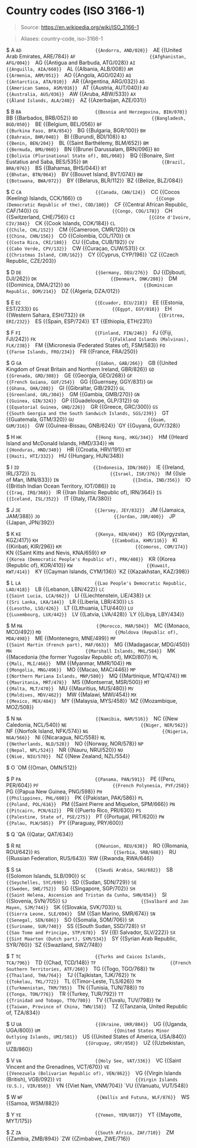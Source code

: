 # Country codes (ISO 3166-1)

> Source: https://en.wikipedia.org/wiki/ISO_3166-1

> Aliases: country-code, iso-3166-1

$ A
    `AD                            {{Andorra, AND/020}} 
    `AE                            {{United Arab Emirates, ARE/784}} 
    `AF                            {{Afghanistan, AFG/004}} 
    `AG                            {{Antigua and Barbuda, ATG/028}} 
    `AI                            {{Anguilla, AIA/660}} 
    `AL                            {{Albania, ALB/008}} 
    `AM                            {{Armenia, ARM/051}} 
    `AO                            {{Angola, AGO/024}} 
    `AQ                            {{Antarctica, ATA/010}} 
    `AR                            {{Argentina, ARG/032}} 
    `AS                            {{American Samoa, ASM/016}} 
    `AT                            {{Austria, AUT/040}} 
    `AU                            {{Australia, AUS/036}} 
    `AW                            {{Aruba, ABW/533}} 
    `AX                            {{Åland Islands, ALA/248}} 
    `AZ                            {{Azerbaijan, AZE/031}} 

$ B
    `BA                            {{Bosnia and Herzegovina, BIH/070}} 
    `BB                            {{Barbados, BRB/052}} 
    `BD                            {{Bangladesh, BGD/050}} 
    `BE                            {{Belgium, BEL/056}} 
    `BF                            {{Burkina Faso, BFA/854}} 
    `BG                            {{Bulgaria, BGR/100}} 
    `BH                            {{Bahrain, BHR/048}} 
    `BI                            {{Burundi, BDI/108}} 
    `BJ                            {{Benin, BEN/204}} 
    `BL                            {{Saint Barthélemy, BLM/652}} 
    `BM                            {{Bermuda, BMU/060}} 
    `BN                            {{Brunei Darussalam, BRN/096}} 
    `BO                            {{Bolivia (Plurinational State of), BOL/068}} 
    `BQ                            {{Bonaire, Sint Eustatius and Saba, BES/535}} 
    `BR                            {{Brazil, BRA/076}} 
    `BS                            {{Bahamas, BHS/044}} 
    `BT                            {{Bhutan, BTN/064}} 
    `BV                            {{Bouvet Island, BVT/074}} 
    `BW                            {{Botswana, BWA/072}} 
    `BY                            {{Belarus, BLR/112}} 
    `BZ                            {{Belize, BLZ/084}} 

$ C
    `CA                            {{Canada, CAN/124}} 
    `CC                            {{Cocos (Keeling) Islands, CCK/166}} 
    `CD                            {{Congo (Democratic Republic of the), COD/180}} 
    `CF                            {{Central African Republic, CAF/140}} 
    `CG                            {{Congo, COG/178}} 
    `CH                            {{Switzerland, CHE/756}} 
    `CI                            {{Côte d'Ivoire, CIV/384}} 
    `CK                            {{Cook Islands, COK/184}} 
    `CL                            {{Chile, CHL/152}} 
    `CM                            {{Cameroon, CMR/120}} 
    `CN                            {{China, CHN/156}} 
    `CO                            {{Colombia, COL/170}} 
    `CR                            {{Costa Rica, CRI/188}} 
    `CU                            {{Cuba, CUB/192}} 
    `CV                            {{Cabo Verde, CPV/132}} 
    `CW                            {{Curaçao, CUW/531}} 
    `CX                            {{Christmas Island, CXR/162}} 
    `CY                            {{Cyprus, CYP/196}} 
    `CZ                            {{Czech Republic, CZE/203}} 

$ D
    `DE                            {{Germany, DEU/276}} 
    `DJ                            {{Djibouti, DJI/262}} 
    `DK                            {{Denmark, DNK/208}} 
    `DM                            {{Dominica, DMA/212}} 
    `DO                            {{Dominican Republic, DOM/214}} 
    `DZ                            {{Algeria, DZA/012}} 

$ E
    `EC                            {{Ecuador, ECU/218}} 
    `EE                            {{Estonia, EST/233}} 
    `EG                            {{Egypt, EGY/818}} 
    `EH                            {{Western Sahara, ESH/732}} 
    `ER                            {{Eritrea, ERI/232}} 
    `ES                            {{Spain, ESP/724}} 
    `ET                            {{Ethiopia, ETH/231}} 

$ F
    `FI                            {{Finland, FIN/246}} 
    `FJ                            {{Fiji, FJI/242}} 
    `FK                            {{Falkland Islands (Malvinas), FLK/238}} 
    `FM                            {{Micronesia (Federated States of), FSM/583}} 
    `FO                            {{Faroe Islands, FRO/234}} 
    `FR                            {{France, FRA/250}} 

$ G
    `GA                            {{Gabon, GAB/266}} 
    `GB                            {{United Kingdom of Great Britain and Northern Ireland, GBR/826}} 
    `GD                            {{Grenada, GRD/308}} 
    `GE                            {{Georgia, GEO/268}} 
    `GF                            {{French Guiana, GUF/254}} 
    `GG                            {{Guernsey, GGY/831}} 
    `GH                            {{Ghana, GHA/288}} 
    `GI                            {{Gibraltar, GIB/292}} 
    `GL                            {{Greenland, GRL/304}} 
    `GM                            {{Gambia, GMB/270}} 
    `GN                            {{Guinea, GIN/324}} 
    `GP                            {{Guadeloupe, GLP/312}} 
    `GQ                            {{Equatorial Guinea, GNQ/226}} 
    `GR                            {{Greece, GRC/300}} 
    `GS                            {{South Georgia and the South Sandwich Islands, SGS/239}} 
    `GT                            {{Guatemala, GTM/320}} 
    `GU                            {{Guam, GUM/316}} 
    `GW                            {{Guinea-Bissau, GNB/624}} 
    `GY                            {{Guyana, GUY/328}} 

$ H
    `HK                            {{Hong Kong, HKG/344}} 
    `HM                            {{Heard Island and McDonald Islands, HMD/334}} 
    `HN                            {{Honduras, HND/340}} 
    `HR                            {{Croatia, HRV/191}} 
    `HT                            {{Haiti, HTI/332}} 
    `HU                            {{Hungary, HUN/348}} 

$ I
    `ID                            {{Indonesia, IDN/360}} 
    `IE                            {{Ireland, IRL/372}} 
    `IL                            {{Israel, ISR/376}} 
    `IM                            {{Isle of Man, IMN/833}} 
    `IN                            {{India, IND/356}} 
    `IO                            {{British Indian Ocean Territory, IOT/086}} 
    `IQ                            {{Iraq, IRQ/368}} 
    `IR                            {{Iran (Islamic Republic of), IRN/364}} 
    `IS                            {{Iceland, ISL/352}} 
    `IT                            {{Italy, ITA/380}} 

$ J
    `JE                            {{Jersey, JEY/832}} 
    `JM                            {{Jamaica, JAM/388}} 
    `JO                            {{Jordan, JOR/400}} 
    `JP                            {{Japan, JPN/392}} 

$ K
    `KE                            {{Kenya, KEN/404}} 
    `KG                            {{Kyrgyzstan, KGZ/417}} 
    `KH                            {{Cambodia, KHM/116}} 
    `KI                            {{Kiribati, KIR/296}} 
    `KM                            {{Comoros, COM/174}} 
    `KN                            {{Saint Kitts and Nevis, KNA/659}} 
    `KP                            {{Korea (Democratic People's Republic of), PRK/408}} 
    `KR                            {{Korea (Republic of), KOR/410}} 
    `KW                            {{Kuwait, KWT/414}} 
    `KY                            {{Cayman Islands, CYM/136}} 
    `KZ                            {{Kazakhstan, KAZ/398}} 

$ L
    `LA                            {{Lao People's Democratic Republic, LAO/418}} 
    `LB                            {{Lebanon, LBN/422}} 
    `LC                            {{Saint Lucia, LCA/662}} 
    `LI                            {{Liechtenstein, LIE/438}} 
    `LK                            {{Sri Lanka, LKA/144}} 
    `LR                            {{Liberia, LBR/430}} 
    `LS                            {{Lesotho, LSO/426}} 
    `LT                            {{Lithuania, LTU/440}} 
    `LU                            {{Luxembourg, LUX/442}} 
    `LV                            {{Latvia, LVA/428}} 
    `LY                            {{Libya, LBY/434}} 

$ M
    `MA                            {{Morocco, MAR/504}} 
    `MC                            {{Monaco, MCO/492}} 
    `MD                            {{Moldova (Republic of), MDA/498}} 
    `ME                            {{Montenegro, MNE/499}} 
    `MF                            {{Saint Martin (French part), MAF/663}} 
    `MG                            {{Madagascar, MDG/450}} 
    `MH                            {{Marshall Islands, MHL/584}} 
    `MK                            {{Macedonia (the former Yugoslav Republic of), MKD/807}} 
    `ML                            {{Mali, MLI/466}} 
    `MM                            {{Myanmar, MMR/104}} 
    `MN                            {{Mongolia, MNG/496}} 
    `MO                            {{Macao, MAC/446}} 
    `MP                            {{Northern Mariana Islands, MNP/580}} 
    `MQ                            {{Martinique, MTQ/474}} 
    `MR                            {{Mauritania, MRT/478}} 
    `MS                            {{Montserrat, MSR/500}} 
    `MT                            {{Malta, MLT/470}} 
    `MU                            {{Mauritius, MUS/480}} 
    `MV                            {{Maldives, MDV/462}} 
    `MW                            {{Malawi, MWI/454}} 
    `MX                            {{Mexico, MEX/484}} 
    `MY                            {{Malaysia, MYS/458}} 
    `MZ                            {{Mozambique, MOZ/508}} 

$ N
    `NA                            {{Namibia, NAM/516}} 
    `NC                            {{New Caledonia, NCL/540}} 
    `NE                            {{Niger, NER/562}} 
    `NF                            {{Norfolk Island, NFK/574}} 
    `NG                            {{Nigeria, NGA/566}} 
    `NI                            {{Nicaragua, NIC/558}} 
    `NL                            {{Netherlands, NLD/528}} 
    `NO                            {{Norway, NOR/578}} 
    `NP                            {{Nepal, NPL/524}} 
    `NR                            {{Nauru, NRU/520}} 
    `NU                            {{Niue, NIU/570}} 
    `NZ                            {{New Zealand, NZL/554}} 

$ O
    `OM                            {{Oman, OMN/512}} 

$ P
    `PA                            {{Panama, PAN/591}} 
    `PE                            {{Peru, PER/604}} 
    `PF                            {{French Polynesia, PYF/258}} 
    `PG                            {{Papua New Guinea, PNG/598}} 
    `PH                            {{Philippines, PHL/608}} 
    `PK                            {{Pakistan, PAK/586}} 
    `PL                            {{Poland, POL/616}} 
    `PM                            {{Saint Pierre and Miquelon, SPM/666}} 
    `PN                            {{Pitcairn, PCN/612}} 
    `PR                            {{Puerto Rico, PRI/630}} 
    `PS                            {{Palestine, State of, PSE/275}} 
    `PT                            {{Portugal, PRT/620}} 
    `PW                            {{Palau, PLW/585}} 
    `PY                            {{Paraguay, PRY/600}} 

$ Q
    `QA                            {{Qatar, QAT/634}} 

$ R
    `RE                            {{Réunion, REU/638}} 
    `RO                            {{Romania, ROU/642}} 
    `RS                            {{Serbia, SRB/688}} 
    `RU                            {{Russian Federation, RUS/643}} 
    `RW                            {{Rwanda, RWA/646}} 

$ S
    `SA                            {{Saudi Arabia, SAU/682}} 
    `SB                            {{Solomon Islands, SLB/090}} 
    `SC                            {{Seychelles, SYC/690}} 
    `SD                            {{Sudan, SDN/729}} 
    `SE                            {{Sweden, SWE/752}} 
    `SG                            {{Singapore, SGP/702}} 
    `SH                            {{Saint Helena, Ascension and Tristan da Cunha, SHN/654}} 
    `SI                            {{Slovenia, SVN/705}} 
    `SJ                            {{Svalbard and Jan Mayen, SJM/744}} 
    `SK                            {{Slovakia, SVK/703}} 
    `SL                            {{Sierra Leone, SLE/694}} 
    `SM                            {{San Marino, SMR/674}} 
    `SN                            {{Senegal, SEN/686}} 
    `SO                            {{Somalia, SOM/706}} 
    `SR                            {{Suriname, SUR/740}} 
    `SS                            {{South Sudan, SSD/728}} 
    `ST                            {{Sao Tome and Principe, STP/678}} 
    `SV                            {{El Salvador, SLV/222}} 
    `SX                            {{Sint Maarten (Dutch part), SXM/534}} 
    `SY                            {{Syrian Arab Republic, SYR/760}} 
    `SZ                            {{Swaziland, SWZ/748}} 

$ T
    `TC                            {{Turks and Caicos Islands, TCA/796}} 
    `TD                            {{Chad, TCD/148}} 
    `TF                            {{French Southern Territories, ATF/260}} 
    `TG                            {{Togo, TGO/768}} 
    `TH                            {{Thailand, THA/764}} 
    `TJ                            {{Tajikistan, TJK/762}} 
    `TK                            {{Tokelau, TKL/772}} 
    `TL                            {{Timor-Leste, TLS/626}} 
    `TM                            {{Turkmenistan, TKM/795}} 
    `TN                            {{Tunisia, TUN/788}} 
    `TO                            {{Tonga, TON/776}} 
    `TR                            {{Turkey, TUR/792}} 
    `TT                            {{Trinidad and Tobago, TTO/780}} 
    `TV                            {{Tuvalu, TUV/798}} 
    `TW                            {{Taiwan, Province of China, TWN/158}} 
    `TZ                            {{Tanzania, United Republic of, TZA/834}} 

$ U
    `UA                            {{Ukraine, UKR/804}} 
    `UG                            {{Uganda, UGA/800}} 
    `UM                            {{United States Minor Outlying Islands, UMI/581}} 
    `US                            {{United States of America, USA/840}} 
    `UY                            {{Uruguay, URY/858}} 
    `UZ                            {{Uzbekistan, UZB/860}} 

$ V
    `VA                            {{Holy See, VAT/336}} 
    `VC                            {{Saint Vincent and the Grenadines, VCT/670}} 
    `VE                            {{Venezuela (Bolivarian Republic of), VEN/862}} 
    `VG                            {{Virgin Islands (British), VGB/092}} 
    `VI                            {{Virgin Islands (U.S.), VIR/850}} 
    `VN                            {{Viet Nam, VNM/704}} 
    `VU                            {{Vanuatu, VUT/548}} 

$ W
    `WF                            {{Wallis and Futuna, WLF/876}} 
    `WS                            {{Samoa, WSM/882}} 

$ Y
    `YE                            {{Yemen, YEM/887}} 
    `YT                            {{Mayotte, MYT/175}} 

$ Z
    `ZA                            {{South Africa, ZAF/710}} 
    `ZM                            {{Zambia, ZMB/894}} 
    `ZW                            {{Zimbabwe, ZWE/716}} 

